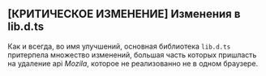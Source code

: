 ## [КРИТИЧЕСКОЕ ИЗМЕНЕНИЕ] Изменения в lib.d.ts

Как и всегда, во имя улучшений, основная библиотека `lib.d.ts` притерпела множество изменений, большая часть которых пришласть на удаление api _Mozila_, которое не реализованно не в одном браузере.
  